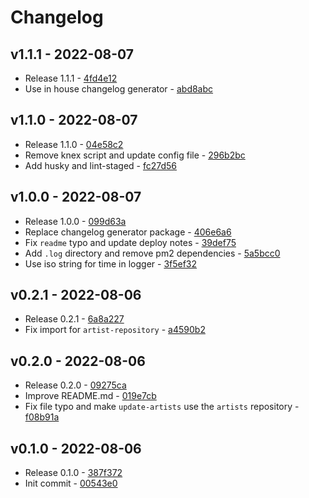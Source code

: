 # Changelog

## v1.1.1 - 2022-08-07

- Release 1.1.1 - [4fd4e12](https://github.com/M4RC3L05/music-follower/commit/4fd4e12a6e1e64a0f0c6d3e03bc240dd8eac1408)
- Use in house changelog generator - [abd8abc](https://github.com/M4RC3L05/music-follower/commit/abd8abc945629f9d5102a2dc315b3084c0ac6318)

## v1.1.0 - 2022-08-07

- Release 1.1.0 - [04e58c2](https://github.com/M4RC3L05/music-follower/commit/04e58c28e72cde46ff0197e21af60842122ca5c1)
- Remove knex script and update config file - [296b2bc](https://github.com/M4RC3L05/music-follower/commit/296b2bcd8ab2e7809c62a7670b5bbf0d0e2cd23f)
- Add husky and lint-staged - [fc27d56](https://github.com/M4RC3L05/music-follower/commit/fc27d56fb68989a37f161fdfcdd2cf62438cf7d6)

## v1.0.0 - 2022-08-07

- Release 1.0.0 - [099d63a](https://github.com/M4RC3L05/music-follower/commit/099d63aa553abfc362be2ecb24dc60c82910f8b8)
- Replace changelog generator package - [406e6a6](https://github.com/M4RC3L05/music-follower/commit/406e6a637e2c780de30d3121220b99141dc671ec)
- Fix `readme` typo and update deploy notes - [39def75](https://github.com/M4RC3L05/music-follower/commit/39def753055e6432bb079ac1afbd5a4af0dc8fd9)
- Add `.log` directory and remove pm2 dependencies - [5a5bcc0](https://github.com/M4RC3L05/music-follower/commit/5a5bcc0111a68603f9da5d7e88dc7a0b8d7bc379)
- Use iso string for time in logger - [3f5ef32](https://github.com/M4RC3L05/music-follower/commit/3f5ef322110863dea3395ab1ae0f2a06b4cf39c7)

## v0.2.1 - 2022-08-06

- Release 0.2.1 - [6a8a227](https://github.com/M4RC3L05/music-follower/commit/6a8a227127cf3820b290213763d21d910d15cf5f)
- Fix import for `artist-repository` - [a4590b2](https://github.com/M4RC3L05/music-follower/commit/a4590b2ccaaabf14f6ea51f693bd5ca54d08e718)

## v0.2.0 - 2022-08-06

- Release 0.2.0 - [09275ca](https://github.com/M4RC3L05/music-follower/commit/09275ca6848f6e5ce1e89c3c8f6be264e344d39a)
- Improve README.md - [019e7cb](https://github.com/M4RC3L05/music-follower/commit/019e7cb5f2668fcf5b41406b20fc69fc7a5c8d1e)
- Fix file typo and make `update-artists` use the `artists` repository - [f08b91a](https://github.com/M4RC3L05/music-follower/commit/f08b91a2439484b0f42213217dc9146ed5b7195f)

## v0.1.0 - 2022-08-06

- Release 0.1.0 - [387f372](https://github.com/M4RC3L05/music-follower/commit/387f372bcb7b3911d5f6850b4440342ed58f889c)
- Init commit - [00543e0](https://github.com/M4RC3L05/music-follower/commit/00543e0ba64d4d4329829206c7dc3b2cd68cc682)
